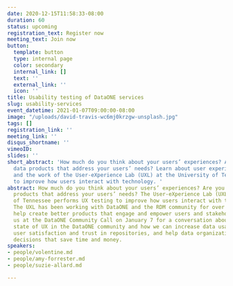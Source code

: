 ```yaml
---
date: 2020-12-15T11:58:33-08:00
duration: 60
status: upcoming
registration_text: Register now
meeting_text: Join now
button:
  template: button
  type: internal page
  color: secondary
  internal_link: []
  text: ''
  external_link: ''
  icon: ''
title: Usability testing of DataONE services
slug: usability-services
event_datetime: 2021-01-07T09:00:00-08:00
image: "/uploads/david-travis-wc6mj0krzgw-unsplash.jpg"
tags: []
registration_link: ''
meeting_link: ''
disqus_shortname: ''
vimeoID: 
slides: ''
short_abstract: 'How much do you think about your users’ experiences? Are you building
  data products that address your users’ needs? Learn about user experience testing
  and the work of the User-eXperience Lab (UXL) at the University of Tennessee performs
  to improve how users interact with technology. '
abstract: How much do you think about your users’ experiences? Are you building data
  products that address your users’ needs? The User-eXperience Lab (UXL) at the University
  of Tennessee performs UX testing to improve how users interact with technology.
  The UXL has been working with DataONE and the RDM community for over a decade to
  help create better products that engage and empower users and stakeholders. Join
  us at the DataONE Community Call on January 7 for a conversation about the current
  state of UX in the DataONE community and how we can increase data usage, improve
  user satisfaction and trust in repositories, and help data organizations make development
  decisions that save time and money.
speakers:
- people/volentine.md
- people/amy-forrester.md
- people/suzie-allard.md

---
```

